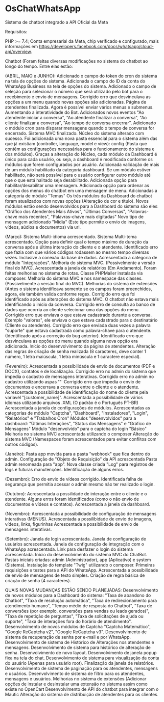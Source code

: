 # OsChatWhatsApp
Sistema de chatbot integrado a API Oficial da Meta

Requisitos:

PHP >= 7.4;
Conta empresarial da Meta, chip verificado e configurado, mais informações em https://developers.facebook.com/docs/whatsapp/cloud-api/overview.

Chatbot (Foram feitas diversas modificações no sistema do chatbot ao longo do tempo. Entre elas estão:

(ABRIL, MAIO e JUNHO):
Adicionado o campo do token do cron do sistema na tela de opções do sistema.
Adicionada o campo do ID da conta do WhatsApp Business na tela de opções do sistema.
Adicionado o campo de seleção para selecionar o número que será utilizado pelo bot para o recebimento e envio de mensagens.
Corrigido erro que desvinculava as opções a um menu quando novas opções são adicionadas.
Página de atendentes finalizada.
Agora é possível enviar vários menus e submenus. Aumentando a interatividade do Bot.
Adicionados novos eventos "Ao atendente iniciar a conversa", "Ao atendente finalizar a conversa", "Ao cliente finalizar a conversa", "Ao tempo de conversa encerrar".
Adicionado o módulo cron para disparar mensagens quando o tempo de conversa for encerrado.
Sistema MVC finalizado.
Núcleo do sistema alterado com sucesso.
Foi adicionada uma nova pasta essencial para o sistema além das que já existiam (controller, language, model e view): config (Pasta que contém as configurações necessárias para o funcionamento do sistema e dos módulos).
Graças a alteração do Núcleo, cada módulo da Dashboard é único para cada usuário, ou seja, a dashboard é modificada conforme os módulos que forem configurados por usuário.
Adicionada validação de mais de um módulo habilitado da categoria dashboard. Se um módulo estiver habilitado, não será possível para o usuário configurar outro módulo até que o que está halitado seja desabilitado.
Adicionada opção para habilitar/desabilitar uma mensagem.
Adicionada opção para ordenar as opções dos menus do chatbot em uma mensagem de menu.
Adicionadas a categoria de módulo "Temas"
Os três módulos da Dashboard do chatbot foram atualizados com novas opções (Alteração de cor e título).
Novos módulos estão sendo desenvolvidos para a Dashboard do sistema são eles: "Gráfico dos Atendentes Mais Ativos", "Últimas Conversas", "Palavras-chave mais recentes", "Palavras-chave mais digitadas"
Novo tipo de mensagem adicionado "Mídia" (Este tipo permite o envio de imagens, vídeos, aúdios e documentos) via url.


(Março):
Sistema Multi-idioma acrescentado.
Sistema Multi-tema acrescentado.
Opção para definir qual o tempo máximo de duração da conversa após a última interação do cliente e o atendente.
Identificado erro que fazia com que vários códigos rodassem ao mesmo tempo diversas vezes. Inclusive a conexão da base de dados.
Acrescentada a categoria de módulo "Integrações".
Melhoria do sistema MVC. (Possivelmente a versão final do MVC).
Acrescentada a janela de relatórios (Em Andamento).
Foram feitas melhorias no sistema de rotas.
Classe PHPMailer instalada via composer.
Melhoria do sistema MVC e nos namespace das classes. (Possivelmente a versão final do MVC).
Melhorias do sistema de extensões (Antes o sistema identificava somente se os campos foram preenchidos, agora, ele também valida conforme regex.
Corrigido erro que foi identificado após as alterações do sistema MVC. O chatbot não estava mais identificando o início da conversa.
Corrigido erro de consulta ao banco de dados que ocorria ao cliente selecionar uma das opções do menu.
Corrigido erro que enviava o que estava cadastrado durante a conversa. Exemplo "valores", ele enviava o que estava cadastrado para o destinatário (Cliente ou atendente).
Corrigido erro que enviada duas vezes a palavra "suporte" que estava cadastrada como palavra-chave para o atendente. (Identificado após a correção do bug anterior).
Identificado erro que desvinculava as opções do menu quando alguma nova opção era adicionada.
Início do desenvolvimento da página de atendentes.
Alteração das regras de criação de senha realizada (8 caracteres, deve conter 1 número, 1 letra maiúscula, 1 letra minúscula e 1 caractere especial).

(Fevereiro):
Acrescentada a possibilidade de envio de documentos (PDF e DOCX), contatos e de localização.
Corrigido erro no admin do sistema que impedia o cadastro de mensagens interativas.
Corrigido erro no admin no cadastro utilizando aspas '"'
Corrigido erro que impedia o envio de documentos e encerrava a conversa entre o cliente e o atendente.
Acrescentada a possibilidade de identificação do nome do cliente pela variavél "[customer_name]".
Acrescentada a possibilidade de vários idiomas utilizando arquivos .XML (O padrão é o Português PT-BR)
Acrescentada a janela de configurações de módulos.
Acrescentadas as categorias de módulo "Captcha", "Dashboard", "Instaladores", "Login", "Relatórios" e "Trabalhos Cron"
Módulos "desenvolvidos" para a dashboard: "Últimas Interações", "Status das Mensagens" e "Gráfico de Mensagens"
Módulo "desenvolvido" para o captcha do login "Básico"
Melhoria no sistema MVC acrescentada utilizando o composer
Alteração do sistema MVC (Namespaces foram acrescentados para evitar conflitos com outros códigos).

(Janeiro):
Pasta app movida para a pasta "webhook" que fica dentro do admin.
Configuração de "Objeto de Requisição" da API acrescentada
Pasta admin renomeada para "app".
Nova classe criada "Log" para registros de logs e futuras manutenções.
Identificação de alguns erros.

(Dezembro):
Erro do envio de vídeos corrigido.
Identificada falha de segurança que permitia acessar o admin mesmo não ter realizado o login.

(Outubro):
Acrescentada a possilidade de interação entre o cliente e o atendente.
Alguns erros foram identificados (como o não envio de documentos e vídeos e contatos).
Acrescentada a janela da dashboard.

(Novembro):
Acrescentada a possibilidade de configuração de mensagens interativas (MENUS).
Acrescentada a possilibidade de envio de imagens, vídeos, links, figurinhas
Acrescentada a possibilidade de envio de mensagens interativas.

(Setembro):
Janela de login acrescentada.
Janela de configuração de usuários acrescentada.
Janela de configuração de integração com o WhatsApp acrescentada.
Link para desfazer o login do sistema acrescentada.
Início do desenvolvimento do sistema MVC do ChatBot.
Pastas iniciais criadas: admin (Administrador), app (Aplicativo) e system (Sistema).
Instalação do template "Twig" utilizando o composer.
Primeiras requisições e testes para a API do WhatsApp.
Acrescentada a possibilidade de envio de mensagens de texto simples.
Criação de regra básica de criação de senha (4 caracteres).

QUAIS NOVAS MUDANÇAS ESTÃO SENDO PLANEJADAS:
Desenvolvimento de novos módulos para a Dashboard do sistema: "Taxa de abandono do Chatbot", "Taxa de resolução automática", "Taxa de redirecionamento para atendimento humano", "Tempo médio de resposta do Chatbot", "Taxa de conversões (por exemplo, conversões para vendas ou leads gerados)", "Taxa de repetição de perguntas", "Taxa de solicitações de ajuda ou suporte", "Taxa de interações fora do horário de atendimento".
Desenvolvimento de novos módulos de Captcha "Captcha Matemático", "Google ReCaptcha v2", "Google ReCaptcha v3".
Desenvolvimento de sistema de recuperação de senha por e-mail e por WhatsApp.
Desenvolvimento de sistema de Histórico de Alterações nos atendentes e mensagens.
Desenvolvimento de sistema para histórico de alteração de senha.
Desenvolvimento de novo layout.
Desenvolvimento de janela popup fixa na tela do chat.
Desenvolvimento de sistema para visualização da conta do usuário (Apenas para usuário root).
Finalização da janela de relatórios.
Desenvolvimento de sistema de paginação para os atendentes, mensagens e usuários.
Desenvolvimento de sistema de filtro para os atendentes, mensagens e usuários.
Melhorias no sistema de extensões (Adicionar opções de instalar e desinstalar uma extensão no sistema assim como existe no OpenCart
Desenvolvimento de API do chatbot para integrar com o Mautic
Alteração do sistema de distribuição de atendentes para os clientes.
